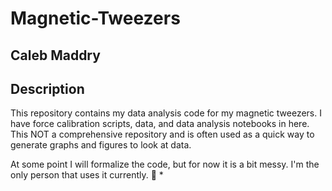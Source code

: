 # Magnetic-Tweezers

## Caleb Maddry

## Description
This repository contains my data analysis code for my magnetic tweezers. I have force calibration scripts, data, and data analysis notebooks in here. This NOT a comprehensive repository and is often used as a quick way to generate graphs and figures to look at data. 

At some point I will formalize the code, but for now it is a bit messy. I'm the only person that uses it currently. 
* 
